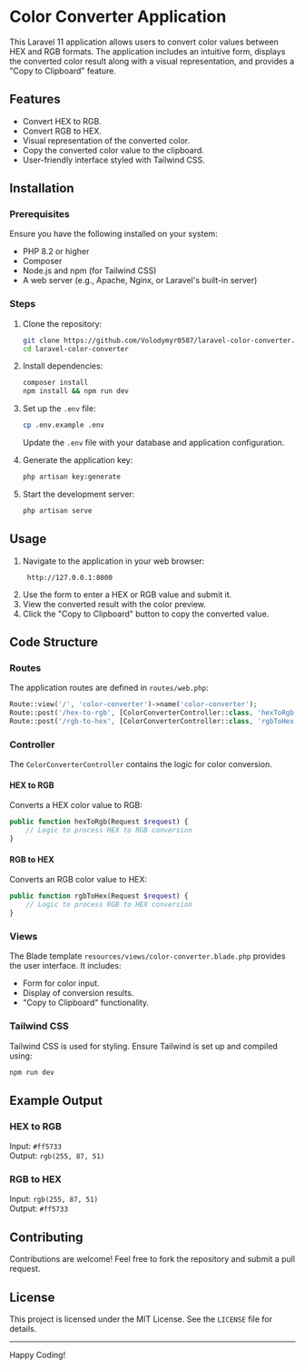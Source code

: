 # Color Converter Application

This Laravel 11 application allows users to convert color values between HEX and RGB formats. The application includes an intuitive form, displays the converted color result along with a visual representation, and provides a "Copy to Clipboard" feature.

## Features
- Convert HEX to RGB.
- Convert RGB to HEX.
- Visual representation of the converted color.
- Copy the converted color value to the clipboard.
- User-friendly interface styled with Tailwind CSS.

## Installation

### Prerequisites
Ensure you have the following installed on your system:
- PHP 8.2 or higher
- Composer
- Node.js and npm (for Tailwind CSS)
- A web server (e.g., Apache, Nginx, or Laravel's built-in server)

### Steps
1. Clone the repository:
   ```bash
   git clone https://github.com/Volodymyr0587/laravel-color-converter.git
   cd laravel-color-converter
   ```

2. Install dependencies:
   ```bash
   composer install
   npm install && npm run dev
   ```

3. Set up the `.env` file:
   ```bash
   cp .env.example .env
   ```
   Update the `.env` file with your database and application configuration.

4. Generate the application key:
   ```bash
   php artisan key:generate
   ```

5. Start the development server:
   ```bash
   php artisan serve
   ```

## Usage
1. Navigate to the application in your web browser:
   ```
    http://127.0.0.1:8000
   ```
2. Use the form to enter a HEX or RGB value and submit it.
3. View the converted result with the color preview.
4. Click the "Copy to Clipboard" button to copy the converted value.

## Code Structure

### Routes
The application routes are defined in `routes/web.php`:
```php
Route::view('/', 'color-converter')->name('color-converter');
Route::post('/hex-to-rgb', [ColorConverterController::class, 'hexToRgb'])->name('hex-to-rgb');
Route::post('/rgb-to-hex', [ColorConverterController::class, 'rgbToHex'])->name('rgb-to-hex');
```

### Controller
The `ColorConverterController` contains the logic for color conversion.

#### HEX to RGB
Converts a HEX color value to RGB:
```php
public function hexToRgb(Request $request) {
    // Logic to process HEX to RGB conversion
}
```

#### RGB to HEX
Converts an RGB color value to HEX:
```php
public function rgbToHex(Request $request) {
    // Logic to process RGB to HEX conversion
}
```

### Views
The Blade template `resources/views/color-converter.blade.php` provides the user interface. It includes:
- Form for color input.
- Display of conversion results.
- "Copy to Clipboard" functionality.

### Tailwind CSS
Tailwind CSS is used for styling. Ensure Tailwind is set up and compiled using:
```bash
npm run dev
```

## Example Output
### HEX to RGB
Input: `#ff5733`  
Output: `rgb(255, 87, 51)`

### RGB to HEX
Input: `rgb(255, 87, 51)`  
Output: `#ff5733`

## Contributing
Contributions are welcome! Feel free to fork the repository and submit a pull request.

## License
This project is licensed under the MIT License. See the `LICENSE` file for details.

---

Happy Coding!

